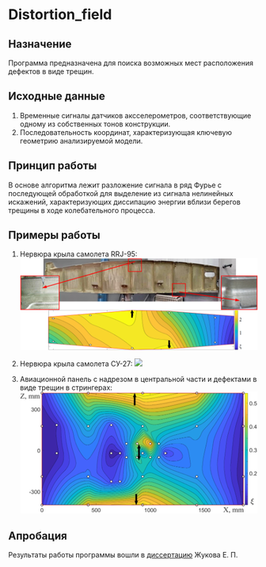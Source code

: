 # Distortion_field

## Назначение
Программа предназначена для поиска возможных мест расположения дефектов в виде трещин. 

## Исходные данные
1. Временные сигналы датчиков аксселерометров, соответствующие одному из собственных тонов конструкции. 
2. Последовательность координат, характеризующая ключевую геометрию анализируемой модели.

## Принцип работы
В основе алгоритма лежит разложение сигнала в ряд Фурье с последующей обработкой для выделение из сигнала нелинейных искажений, характеризующих диссипацию энергии вблизи берегов трещины в ходе колебательного процесса.

## Примеры работы
1. Нервюра крыла самолета RRJ-95:
![](RibRRJ.jpg)

2. Нервюра крыла самолета СУ-27:
![](Rib.jpg)

3. Авиационной панель с надрезом в центральной части и дефектами в виде трещин в стрингерах:
![](Panel.jpg)

## Апробация
Результаты работы программы вошли в [диссертацию](https://www.nstu.ru/files/dissertations/avtoreferat_zhukov_15484089174.pdf) Жукова Е. П.
